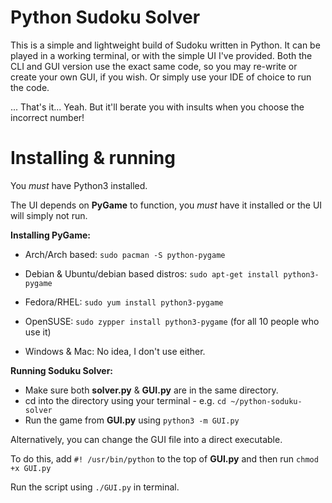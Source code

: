 # Python Sudoku Solver

This is a simple and lightweight build of Sudoku written in Python. It can be played in a working terminal, or with the simple UI I've provided. Both the CLI and GUI version use the exact same code, so you may re-write or create your own GUI, if you wish. Or simply use your IDE of choice to run the code. 

... That's it... Yeah. But it'll berate you with insults when you choose the incorrect number!

# Installing & running

You _must_ have Python3 installed. 

The UI depends on **PyGame** to function, you _must_ have it installed or the UI will simply not run.

**Installing PyGame:**

- Arch/Arch based: ```sudo pacman -S python-pygame```

- Debian & Ubuntu/debian based distros: ```sudo apt-get install python3-pygame```

- Fedora/RHEL: ```sudo yum install python3-pygame```

- OpenSUSE: ```sudo zypper install python3-pygame``` (for all 10 people who use it)

- Windows & Mac: No idea, I don't use either.

**Running Soduku Solver:**
- Make sure both **solver.py** & **GUI.py** are in the same directory.
- cd into the directory using your terminal - e.g. `cd ~/python-soduku-solver`
- Run the game from **GUI.py** using `python3 -m GUI.py`

Alternatively, you can change the GUI file into a direct executable.

To do this, add `#! /usr/bin/python` to the top of **GUI.py** and then run `chmod +x GUI.py`

Run the script using `./GUI.py` in terminal.

